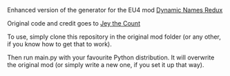Enhanced version of the generator for the EU4 mod [Dynamic Names Redux](https://steamcommunity.com/sharedfiles/filedetails/?id=3512012035)

Original code and credit goes to [Jey the Count](https://steamcommunity.com/profiles/76561198315499375)

To use, simply clone this repository in the original mod folder (or any other, if you know how to get that to work).

Then run main.py with your favourite Python distribution. It will overwrite the original mod (or simply write a new one, if you set it up that way).